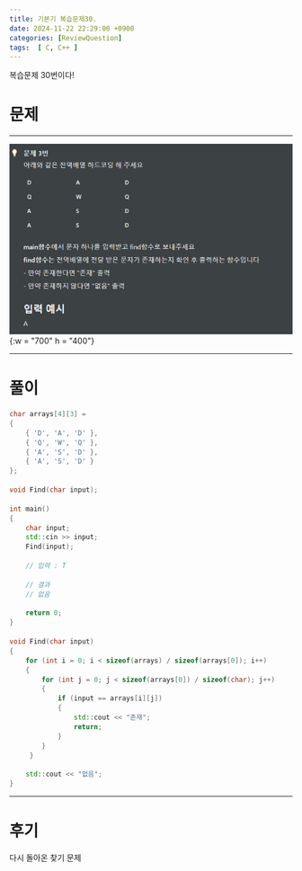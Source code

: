 ```yaml
---
title: 기본기 복습문제30.
date: 2024-11-22 22:29:00 +0900
categories: [ReviewQuestion]  
tags:  [ C, C++ ]
---
```

복습문제 30번이다!

# 문제   
---------------------------------------
![DeskTop View](/assets/img/Reviewstring3.png){:w = "700" h = "400"}

---------------------------------------

# 풀이

```c++
char arrays[4][3] =
{
    { 'D', 'A', 'D' },
    { 'Q', 'W', 'Q' },
    { 'A', 'S', 'D' },
    { 'A', 'S', 'D' }
};

void Find(char input);

int main()
{
    char input;
    std::cin >> input;
    Find(input);
    
    // 입력 : T
    
    // 결과
    // 없음

    return 0;
}

void Find(char input)
{
    for (int i = 0; i < sizeof(arrays) / sizeof(arrays[0]); i++)
    {
        for (int j = 0; j < sizeof(arrays[0]) / sizeof(char); j++)
        {
            if (input == arrays[i][j])
            {
                std::cout << "존재";
                return;
            }
        }
     }

    std::cout << "없음";
}
```
---------------------------------------

# 후기

다시 돌아온 찾기 문제

